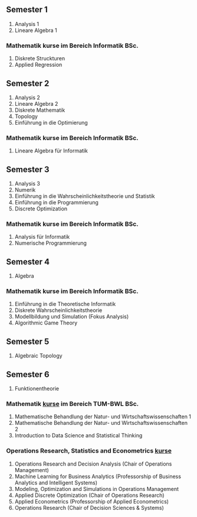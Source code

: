 ## Semester 1
1. Analysis 1
2. Lineare Algebra 1

### Mathematik kurse im Bereich Informatik BSc.
1. Diskrete Struckturen
2. Applied Regression

## Semester 2
1. Analysis 2
2. Lineare Algebra 2
3. Diskrete Mathematik
4. Topology
5. Einführung in die Optimierung

### Mathematik kurse im Bereich Informatik BSc.
1. Lineare Algebra für Informatik

## Semester 3
1. Analysis 3
2. Numerik
3. Einführung in die Wahrscheinlichkeitstheorie und Statistik
4. Einführung in die Programmierung
5. Discrete Optimization

### Mathematik kurse im Bereich Informatik BSc.
1. Analysis für Informatik
2. Numerische Programmierung

## Semester 4
1. Algebra

### Mathematik kurse im Bereich Informatik BSc.
1. Einführung in die Theoretische Informatik 
2. Diskrete Wahrscheinlichkeitstheorie
3. Modellbildung und Simulation (Fokus Analysis)
4. Algorithmic Game Theory

## Semester 5
1. Algebraic Topology

## Semester 6
1. Funktionentheorie

### Mathematik [kurse](MBNW) im Bereich TUM-BWL BSc.
1. Mathematische Behandlung der Natur- und Wirtschaftswissenschaften 1 
2. Mathematische Behandlung der Natur- und Wirtschaftswissenschaften 2 
3. Introduction to Data Science and Statistical Thinking 

### Operations Research, Statistics and Econometrics [kurse](TUM-BWL)
1. Operations Research and Decision Analysis (Chair of Operations Management)
2. Machine Learning for Business Analytics (Professorship of Business Analytics and Intelligent Systems)
3. Modeling, Optimization and Simulations in Operations Management
4. Applied Discrete Optimization (Chair of Operations Research)
5. Applied Econometrics (Professorship of Applied Econometrics)
6. Operations Research (Chair of Decision Sciences & Systems)
